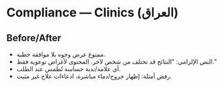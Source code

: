 # Compliance — Clinics (العراق)

## Before/After
- ممنوع عرض وجوه بلا موافقة خطية.
- النص الإلزامي: "النتائج قد تختلف من شخص لآخر. المحتوى لأغراض توعوية فقط."
- أي علامة/ندبة حساسة تُطمس عند الطلب.
- رفض أمثلة: إظهار جروح/دماء مباشرة، ادعاءات علاج غير مثبت.
